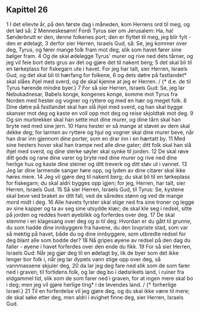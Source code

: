 ## Kapittel 26

1 I det ellevte år, på den første dag i måneden, kom Herrens ord til meg, og det lød så:
2 Menneskesønn! Fordi Tyrus sier om Jerusalem: Ha, ha! Sønderbrutt er den, denne folkenes port; den er flyttet til meg, jeg blir fylt - den er ødelagt,
3 derfor sier Herren, Israels Gud, så: Se, jeg kommer over deg, Tyrus, og fører mange folk fram mot deg, slik som havet fører sine bølger fram.
4 Og de skal ødelegge Tyrus' murer og rive ned dets tårner, og jeg vil feie bort dets grus av det og gjøre det til nakent berg;
5 det skal bli til en tørkeplass for fiskegarn ute i havet. For jeg har talt, sier Herren, Israels Gud, og det skal bli til hærfang for folkene,
6 og dets døtre på fastlandet* skal slåes ihjel med sverd, og de skal kjenne at jeg er Herren. / {* d.e. de til Tyrus hørende mindre byer.}
7 For så sier Herren, Israels Gud: Se, jeg lar Nebukadnesar, Babels konge, kongenes konge, komme mot Tyrus fra Norden med hester og vogner og ryttere og med en hær og meget folk.
8 Dine døtre på fastlandet skal han slå ihjel med sverd, og han skal bygge skanser mot deg og kaste en voll opp mot deg og reise skjoldtak mot deg.
9 Og sin murbrekker skal han sette mot dine murer, og dine tårn skal han bryte ned med sine jern.
10 Hans hester er så mange at støvet av dem skal dekke deg; for larmen av ryttere og hjul og vogner skal dine murer beve, når han drar inn gjennom dine porter, som en drar inn i en hærtatt by.
11 Med sine hesters hover skal han trampe ned alle dine gater; ditt folk skal han slå ihjel med sverd, og dine sterke søyler skal synke til jorden.
12 De skal røve ditt gods og rane dine varer og bryte ned dine murer og rive ned dine herlige hus og kaste dine steiner og ditt treverk og ditt støv ut i vannet.
13 Jeg lar dine larmende sanger høre opp, og lyden av dine citarer skal ikke høres mere.
14 Jeg vil gjøre deg til nakent berg; du skal bli til en tørkeplass for fiskegarn; du skal aldri bygges opp igjen; for jeg, Herren, har talt, sier Herren, Israels Gud.
15 Så sier Herren, Israels Gud, til Tyrus: Se, kystene skal beve ved braket av ditt fall, ved de såredes stønn og ved de mange mord midt i deg.
16 Alle havets fyrster skal stige ned fra sine troner og legge av sine kapper og ta av seg sine utsydde klær; de skal kle seg i redsel, sitte på jorden og reddes hvert øyeblikk og forferdes over deg.
17 De skal stemme i en klagesang over deg og si til deg: Hvordan er du gått til grunne, du som hadde dine innbyggere fra havene, du den lovpriste stad, som var så mektig på havet, både du og dine innbyggere, som utbredte redsel for deg blant alle som bodde der?
18 Nå gripes øyene av redsel på den dag du faller - øyene i havet forferdes over den ende du fikk.
19 For så sier Herren, Israels Gud: Når jeg gjør deg til en ødelagt by, lik de byer som det ikke lenger bor folk i, når jeg lar dypets vann stige opp over deg, så vannmassene skjuler deg,
20 da lar jeg deg fare ned slik som de som farer ned i graven, til fortidens folk, og lar deg bo i dødsrikets land, i ruiner fra eldgammel tid, slik som de som farer ned i graven, for at ingen mere skal bo i deg; men jeg vil gjøre herlige ting* i de levendes land. / {* forherlige Israel.}
21 Til en forferdelse vil jeg gjøre deg, og du skal ikke være til mere; de skal søke etter deg, men aldri i evighet finne deg, sier Herren, Israels Gud.
